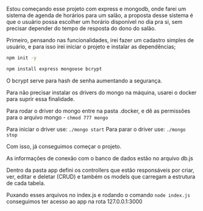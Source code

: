 Estou começando esse projeto com express e mongodb, onde farei um sistema de agenda de horários para um salão, a proposta desse sistema é que o usuário possa escolher um horário disponível no dia pra si, sem precisar depender do tempo de resposta do  dono do salão. 

Primeiro, pensando nas funcionalidades, irei fazer um cadastro simples de usuário, e para isso irei iniciar o projeto e instalar as dependências;
```bash
npm init -y
```
```bash
npm install express mongoose bcrypt 
```

O bcrypt serve para hash de senha aumentando a segurança.

Para não precisar instalar os drivers do mongo na máquina, usarei o docker para suprir essa finalidade. 

Para rodar o driver do mongo entre na pasta .docker, e dê as permissões para o arquivo mongo - ```chmod 777 mongo```

Para iniciar o driver use: ```./mongo start```
Para parar o driver use: ```./mongo stop```

Com isso, já conseguimos começar o projeto. 

As informações de conexão com o banco de dados estão no arquivo db.js

Dentro da pasta app defini os controllers que estão responsáveis por criar, ver, editar e deletar (CRUD) e também os models que carregam a estrutura de cada tabela. 

Puxando esses arquivos no index.js e rodando o comando ```node index.js``` conseguimos ter acesso ao app na rota 127.0.0.1:3000
